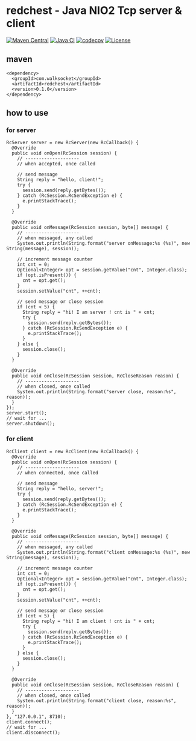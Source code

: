 # redchest - Java NIO2 Tcp server & client 

[![Maven Central](https://maven-badges.herokuapp.com/maven-central/com.walksocket/redchest/badge.svg)](https://maven-badges.herokuapp.com/maven-central/com.walksocket/redchest)
[![Java CI](https://github.com/shigenobu/redchest/actions/workflows/ci.yaml/badge.svg?branch=develop)](https://github.com/shigenobu/redchest/actions/workflows/ci.yaml)
[![codecov](https://codecov.io/gh/shigenobu/redchest/branch/develop/graph/badge.svg?token=1TI9A2PVW0)](https://codecov.io/gh/shigenobu/redchest)
[![License](https://img.shields.io/badge/License-Apache%202.0-blue.svg)](https://opensource.org/licenses/Apache-2.0)

## maven

    <dependency>
      <groupId>com.walksocket</groupId>
      <artifactId>redchest</artifactId>
      <version>0.1.0</version>
    </dependency>

## how to use

### for server

    RcServer server = new RcServer(new RcCallback() {
      @Override
      public void onOpen(RcSession session) {
        // --------------------
        // when accepted, once called

        // send message
        String reply = "hello, client!";
        try {
          session.send(reply.getBytes());
        } catch (RcSession.RcSendException e) {
          e.printStackTrace();
        }
      }

      @Override
      public void onMessage(RcSession session, byte[] message) {
        // --------------------
        // when messaged, any called
        System.out.println(String.format("server onMessage:%s (%s)", new String(message), session));

        // increment message counter
        int cnt = 0;
        Optional<Integer> opt = session.getValue("cnt", Integer.class);
        if (opt.isPresent()) {
          cnt = opt.get();
        }
        session.setValue("cnt", ++cnt);

        // send message or close session
        if (cnt < 5) {
          String reply = "hi! I am server ! cnt is " + cnt;
          try {
            session.send(reply.getBytes());
          } catch (RcSession.RcSendException e) {
            e.printStackTrace();
          }
        } else {
          session.close();
        }
      }

      @Override
      public void onClose(RcSession session, RcCloseReason reason) {
        // --------------------
        // when closed, once called
        System.out.println(String.format("server close, reason:%s", reason));
      }
    });
    server.start();
    // wait for ...
    server.shutdown();

### for client

    RcClient client = new RcClient(new RcCallback() {
      @Override
      public void onOpen(RcSession session) {
        // --------------------
        // when connected, once called

        // send message
        String reply = "hello, server!";
        try {
          session.send(reply.getBytes());
        } catch (RcSession.RcSendException e) {
          e.printStackTrace();
        }
      }

      @Override
      public void onMessage(RcSession session, byte[] message) {
        // --------------------
        // when messaged, any called
        System.out.println(String.format("client onMessage:%s (%s)", new String(message), session));

        // increment message counter
        int cnt = 0;
        Optional<Integer> opt = session.getValue("cnt", Integer.class);
        if (opt.isPresent()) {
          cnt = opt.get();
        }
        session.setValue("cnt", ++cnt);

        // send message or close session
        if (cnt < 5) {
          String reply = "hi! I am client ! cnt is " + cnt;
          try {
            session.send(reply.getBytes());
          } catch (RcSession.RcSendException e) {
            e.printStackTrace();
          }
        } else {
          session.close();
        }
      }

      @Override
      public void onClose(RcSession session, RcCloseReason reason) {
        // --------------------
        // when closed, once called
        System.out.println(String.format("client close, reason:%s", reason));
      }
    }, "127.0.0.1", 8710);
    client.connect();
    // wait for ...
    client.disconnect();
